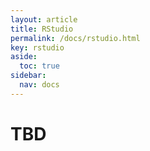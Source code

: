 ```yaml
---
layout: article
title: RStudio
permalink: /docs/rstudio.html
key: rstudio
aside:
  toc: true
sidebar:
  nav: docs
---
```

# TBD
